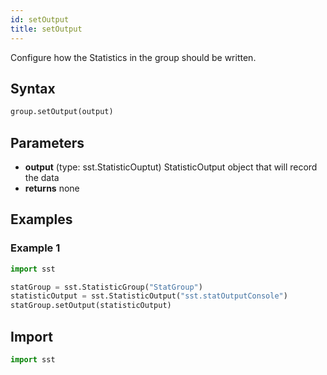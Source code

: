 ```yaml
---
id: setOutput
title: setOutput
---
```


<!---
SAND2022-6843 O
Source: sst-documentation/manuals/python
--->


Configure how the Statistics in the group should be written.


## Syntax
```python
group.setOutput(output)
```

## Parameters
* **output** (type: sst.StatisticOuptut) StatisticOutput object that will record the data 
* **returns** none


## Examples

### Example 1
```python
import sst

statGroup = sst.StatisticGroup("StatGroup")
statisticOutput = sst.StatisticOutput("sst.statOutputConsole")
statGroup.setOutput(statisticOutput)
```

## Import
```python
import sst
```
